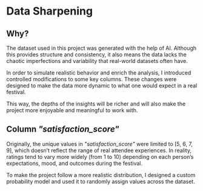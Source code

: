 # Data Sharpening

## Why?

The dataset used in this project was generated with the help of AI. Although this provides structure and consistency, it also means the data lacks the chaotic imperfections and variability that real-world datasets often have.

In order to simulate realistic behavior and enrich the analysis, I introduced controlled modifications to some key columns. These changes were designed to make the data more dynamic to what one would expect in a real festival.

This way, the depths of the insights will be richer and will also make the project more enjoyable and meaningful to work with.

## Column *"satisfaction_score"*

Originally, the unique values in *"satisfaction_score"* were limited to [5, 6, 7, 9], which doesn’t reflect the range of real attendee experiences. In reality, ratings tend to vary more widely (from 1 to 10) depending on each person’s expectations, mood, and outcomes during the festival. 

To make the project follow a more realistic distribution, I designed a custom probability model and used it to randomly assign values across the dataset.